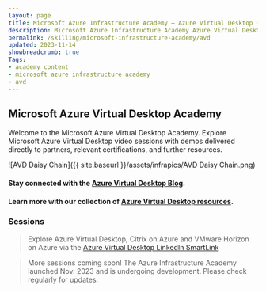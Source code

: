 ```yaml
---
layout: page
title: Microsoft Azure Infrastructure Academy — Azure Virtual Desktop (AVD)
description: Microsoft Azure Infrastructure Academy Azure Virtual Desktop (AVD).
permalink: /skilling/microsoft-infrastructure-academy/avd
updated: 2023-11-14
showbreadcrumb: true
Tags:
- academy content
- microsoft azure infrastructure academy
- avd
---
```


## Microsoft Azure Virtual Desktop Academy
Welcome to the Microsoft Azure Virtual Desktop Academy. Explore Microsoft Azure Virtual Desktop video sessions with demos delivered directly to partners, relevant certifications, and further resources.

![AVD Daisy Chain]({{ site.baseurl }}/assets/infrapics/AVD Daisy Chain.png)

#### Stay connected with the [Azure Virtual Desktop Blog](https://techcommunity.microsoft.com/t5/azure-virtual-desktop-blog/bg-p/AzureVirtualDesktopBlog).

#### Learn more with our collection of [Azure Virtual Desktop resources](/PartnerResources/skilling/microsoft-infrastructure-academy/resources/azure-virtual-desktop).

### Sessions

>Explore Azure Virtual Desktop, Citrix on Azure and VMware Horizon on Azure via the [Azure Virtual Desktop LinkedIn SmartLink](https://aka.ms/avdsmartlink) 

> More sessions coming soon! The Azure Infrastructure Academy launched Nov. 2023 and is undergoing development. Please check regularly for updates.
